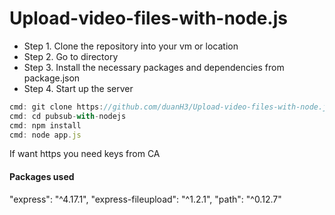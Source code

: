 Upload-video-files-with-node.js
===================================

- Step 1. Clone the repository into your vm or location
- Step 2. Go to directory
- Step 3. Install the necessary packages and dependencies from package.json
- Step 4. Start up the server


```javascript
cmd: git clone https://github.com/duanH3/Upload-video-files-with-node.js.git
cmd: cd pubsub-with-nodejs
cmd: npm install
cmd: node app.js
```
If want https you need keys from CA


#### Packages used
  "express": "^4.17.1",
  "express-fileupload": "^1.2.1",
  "path": "^0.12.7"
